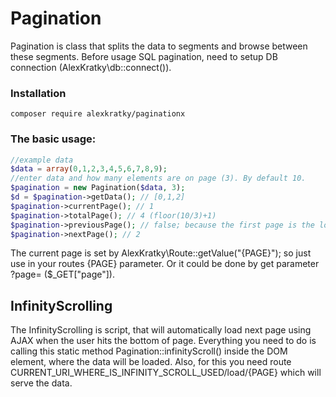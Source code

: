 # Pagination

Pagination is class that splits the data to segments and browse between these segments. Before usage SQL pagination, need to setup DB connection (AlexKratky\db::connect()).

### Installation

`composer require alexkratky/paginationx`

### The basic usage:

```php
//example data
$data = array(0,1,2,3,4,5,6,7,8,9);
//enter data and how many elements are on page (3). By default 10.
$pagination = new Pagination($data, 3);
$d = $pagination->getData(); // [0,1,2]
$pagination->currentPage(); // 1
$pagination->totalPage(); // 4 (floor(10/3)+1)
$pagination->previousPage(); // false; because the first page is the lowest one
$pagination->nextPage(); // 2
```
The current page is set by AlexKratky\Route::getValue("{PAGE}"); so just use in your routes {PAGE} parameter. Or it could be done by get parameter ?page= ($_GET["page"]).

## InfinityScrolling
The InfinityScrolling is script, that will automatically load next page using AJAX when the user hits the bottom of page. Everything you need to do is calling this static method Pagination::infinityScroll() inside the DOM element, where the data will be loaded. Also, for this you need route CURRENT_URI_WHERE_IS_INFINITY_SCROLL_USED/load/{PAGE} which will serve the data.